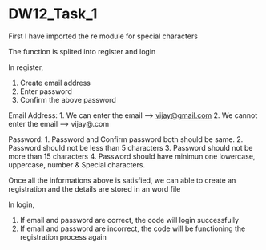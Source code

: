 # DW12_Task_1

First I have imported the re module for special characters

The function is splited into register and login

In register,
  1. Create email address
  2. Enter password
  3. Confirm the above password
  
  Email Address:
    1. We can enter the email --> vijay@gmail.com
    2. We cannot enter the email --> vijay@.com
  
  Password:
    1. Password and Confirm password both should be same.
    2. Password should not be less than 5 characters
    3. Password should not be more than 15 characters
    4. Password should have minimun one lowercase, uppercase, number & Special characters.
   
Once all the informations above is satisfied, we can able to create an registration and the details are stored in an word file

In login,
  1. If email and password are correct, the code will login successfully
  2. If email and password are incorrect, the code will be functioning the registration process again

  
